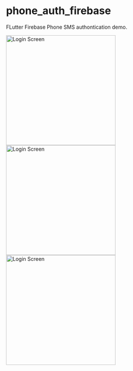 # phone_auth_firebase

FLutter Firebase Phone SMS authontication demo.


<img src="https://user-images.githubusercontent.com/38894285/149532415-f72e61bd-ef88-4269-9c87-ba660b947db1.png" alt="Login Screen" width="300">
<img src="https://user-images.githubusercontent.com/38894285/149532455-fddcbe4b-82f4-408e-a7ee-979c42482c9b.png" alt="Login Screen" width="300">
<img src="https://user-images.githubusercontent.com/38894285/149532474-0c494413-078d-4ae4-8d59-d350c2046acd.png" alt="Login Screen" width="300">

